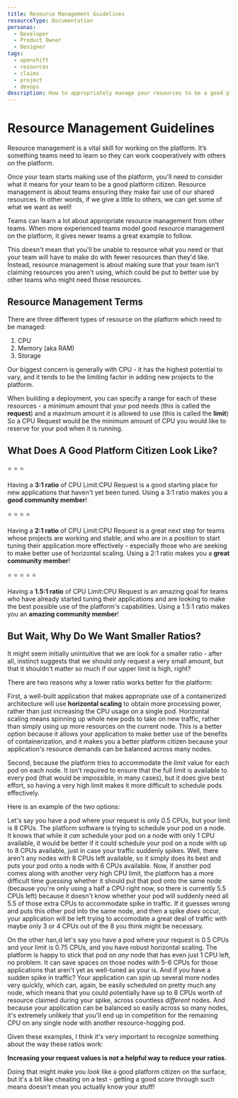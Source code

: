 ```yaml
---
title: Resource Management Guidelines
resourceType: Documentation
personas: 
  - Developer
  - Product Owner
  - Designer
tags:
  - openshift
  - resources
  - claims
  - project
  - devops
description: How to appropriately manage your resources to be a good platform citizen
---
```


# Resource Management Guidelines

Resource management is a vital skill for working on the platform. It’s something teams need to learn so they can work cooperatively with others on the platform.

Once your team starts making use of the platform, you'll need to consider what it means for your team to be a good platform citizen.
Resource management is about teams ensuring they make fair use of our shared resources. 
In other words, if we give a little to others, we can get some of what we want as well!

Teams can learn a lot about appropriate resource management from other teams. When more experienced teams model good resource management on the platform, it gives newer teams a great example to follow.

This doesn't mean that you'll be unable to resource what you need or that your team will have to make do with fewer resources than they'd like.
Instead, resource management is about making sure that your team isn't claiming resources you aren't using, which could be put to better use by other teams who might need those resources.


## Resource Management Terms

There are three different types of resource on the platform which need to be managed:
1. CPU
2. Memory (aka RAM)
3. Storage

Our biggest concern is generally with CPU - it has the highest potential to vary, and it tends to be the limiting factor in adding new projects to the platform.

When building a deployment, you can specify a range for each of these resources - a minimum amount that your pod needs (this is called the **request**) and a maximum amount it is allowed to use (this is called the **limit**)
So a CPU Request would be the minimum amount of CPU you would like to reserve for your pod when it is running.

## What Does A Good Platform Citizen Look Like?

:star: :star: :star: 

Having a **3:1 ratio** of CPU Limit:CPU Request is a good starting place for new applications that haven't yet been tuned. Using a 3:1 ratio makes you a **good community member**!

:star: :star: :star: :star: 

Having a **2:1 ratio** of CPU Limit:CPU Request is a great next step for teams whose projects are working and stable, and who are in a position to start tuning their application more effectively - especially those who are seeking to make better use of horizontal scaling.
Using a 2:1 ratio makes you a **great community member**!

:star: :star: :star: :star: :star: 

Having a **1.5:1 ratio** of CPU Limit:CPU Request is an amazing goal for teams who have already started tuning their applications and are looking to make the best possible use of the platform's capabilities. Using a 1.5:1 ratio makes you an **amazing community member**!

## But Wait, Why Do We Want Smaller Ratios?

It might seem initially unintuitive that we are look for a smaller ratio - after all, instinct suggests that we should only request a very small amount, but that it shouldn't matter so much if our upper limit is high, right?

There are two reasons why a lower ratio works better for the platform:

First, a well-built application that makes appropriate use of a containerized architecture will use **horizontal scaling** to obtain more processing power, rather than just increasing the CPU usage on a single pod.
Horizontal scaling means spinning up whole new pods to take on new traffic, rather than simply using up more resources on the current node. 
This is a better option because it allows your application to make better use of the benefits of containerization, and it makes you a better platform citizen because your application's resource demands can be balanced across many nodes.

Second, because the platform tries to accommodate the *limit* value for each pod on each node. 
It isn't required to ensure that the full limit is available to every pod (that would be impossible, in many cases), but it does give best effort, so having a very high limit makes it more difficult to schedule pods effectively.

Here is an example of the two options:

Let's say you have a pod where your request is only 0.5 CPUs, but your limit is 8 CPUs. The platform software is trying to schedule your pod on a node. 
It knows that while it *can* schedule your pod on a node with only 1 CPU available, it would be better if it could schedule your pod on a node with up to 8 CPUs available, just in case your traffic suddenly spikes.
Well, there aren't any nodes with 8 CPUs left available, so it simply does its best and puts your pod onto a node with 6 CPUs available.
Now, if another pod comes along with another very high CPU limit, the platform has a more difficult time guessing whether it should put that pod onto the same node (because you're only using a half a CPU right now, so there is currently 5.5 CPUs left) because it doesn't know whether your pod will suddenly need all 5.5 of those extra CPUs to accommodate spike in traffic.
If it guesses wrong and puts this other pod into the same node, and then a spike *does* occur, your application will be left trying to accomodate a great deal of traffic with maybe only 3 or 4 CPUs out of the 8 you think might be necessary.

On the other han,d let's say you have a pod where your request is 0.5 CPUs and your limit is 0.75 CPUs, and you have robust horizontal scaling. 
The platform is happy to stick that pod on *any* node that has even just 1 CPU left, no problem. It can save spaces on those nodes with 5-6 CPUs for those applications that aren't yet as well-tuned as your is.
And if you have a sudden spike in traffic? Your application can spin up several more nodes very quickly, which can, again, be easily scheduled on pretty much any node, which means that you could potentially have up to 8 CPUs worth of resource claimed during your spike, across countless *different* nodes.
And because your application can be balanced so easily across so many nodes, it's extremely unlikely that you'll end up in competition for the remaining CPU on any single node with another resource-hogging pod.

Given these examples, I think it's very important to recognize something about the way these ratios work:

**Increasing your request values is not a helpful way to reduce your ratios.** 

Doing that might make you *look* like a good platform citizen on the surface, but it's a bit like cheating on a test - getting a good score through such means doesn't mean you actually know your stuff!

